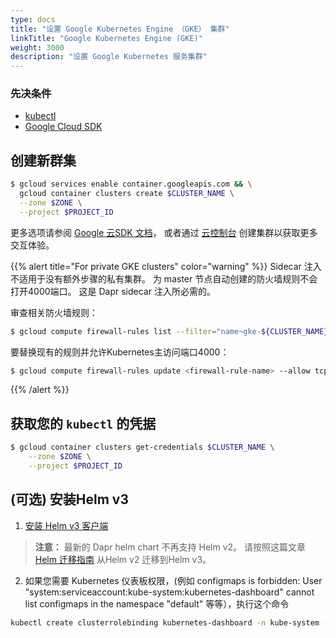 ```yaml
---
type: docs
title: "设置 Google Kubernetes Engine （GKE） 集群"
linkTitle: "Google Kubernetes Engine (GKE)"
weight: 3000
description: "设置 Google Kubernetes 服务集群"
---
```


### 先决条件

- [kubectl](https://kubernetes.io/docs/tasks/tools/)
- [Google Cloud SDK](https://cloud.google.com/sdk)

## 创建新群集
```bash
$ gcloud services enable container.googleapis.com && \
  gcloud container clusters create $CLUSTER_NAME \
  --zone $ZONE \
  --project $PROJECT_ID
```
更多选项请参阅 [Google 云SDK 文档](https://cloud.google.com/sdk/gcloud/reference/container/clusters/create)， 或者通过 [云控制台](https://console.cloud.google.com/kubernetes) 创建集群以获取更多交互体验。

{{% alert title="For private GKE clusters" color="warning" %}}
Sidecar 注入不适用于没有额外步骤的私有集群。 为 master 节点自动创建的防火墙规则不会打开4000端口。 这是 Dapr sidecar 注入所必需的。

审查相关防火墙规则：
```bash
$ gcloud compute firewall-rules list --filter="name~gke-${CLUSTER_NAME}-[0-9a-z]*-master"
```

要替换现有的规则并允许Kubernetes主访问端口4000：
```bash
$ gcloud compute firewall-rules update <firewall-rule-name> --allow tcp:10250,tcp:443,tcp:4000
```
{{% /alert %}}

## 获取您的 `kubectl` 的凭据

```bash
$ gcloud container clusters get-credentials $CLUSTER_NAME \
    --zone $ZONE \
    --project $PROJECT_ID
```

## (可选) 安装Helm v3

1. [安装 Helm v3 客户端](https://helm.sh/docs/intro/install/)

> **注意：** 最新的 Dapr helm chart 不再支持 Helm v2。 请按照这篇文章 [Helm 迁移指南](https://helm.sh/blog/migrate-from-helm-v2-to-helm-v3/) 从Helm v2 迁移到Helm v3。

2. 如果您需要 Kubernetes 仪表板权限，(例如 configmaps is forbidden: User "system:serviceaccount:kube-system:kubernetes-dashboard" cannot list configmaps in the namespace "default" 等等），执行这个命令

```bash
kubectl create clusterrolebinding kubernetes-dashboard -n kube-system --clusterrole=cluster-admin --serviceaccount=kube-system:kubernetes-dashboard
```
